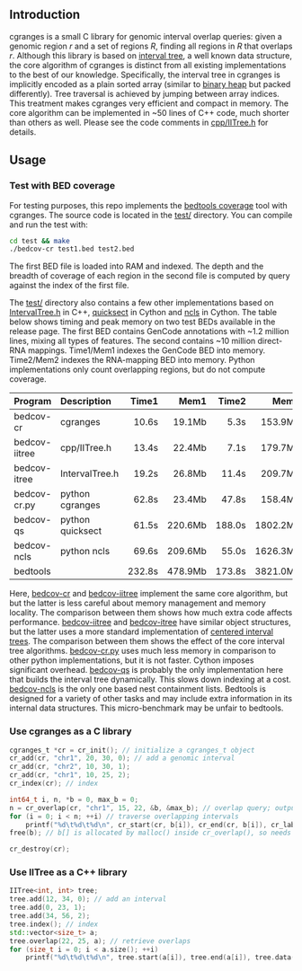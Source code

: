 ## Introduction

cgranges is a small C library for genomic interval overlap queries: given a
genomic region *r* and a set of regions *R*, finding all regions in *R* that
overlaps *r*. Although this library is based on [interval tree][itree], a well
known data structure, the core algorithm of cgranges is distinct from all
existing implementations to the best of our knowledge.  Specifically, the
interval tree in cgranges is implicitly encoded as a plain sorted array
(similar to [binary heap][bheap] but packed differently). Tree
traversal is achieved by jumping between array indices. This treatment makes
cgranges very efficient and compact in memory. The core algorithm can be
implemented in ~50 lines of C++ code, much shorter than others as well. Please
see the code comments in [cpp/IITree.h](cpp/IITree.h) for details.

## Usage

### Test with BED coverage

For testing purposes, this repo implements the [bedtools coverage][bedcov] tool
with cgranges. The source code is located in the [test/](test) directory. You
can compile and run the test with:
```sh
cd test && make
./bedcov-cr test1.bed test2.bed
```
The first BED file is loaded into RAM and indexed. The depth and the breadth of
coverage of each region in the second file is computed by query against the
index of the first file.

The [test/](test) directory also contains a few other implementations based on
[IntervalTree.h][ekg-itree] in C++, [quicksect][quicksect] in Cython and
[ncls][ncls] in Cython. The table below shows timing and peak memory on two
test BEDs available in the release page. The first BED contains GenCode
annotations with ~1.2 million lines, mixing all types of features. The second
contains ~10 million direct-RNA mappings. Time1/Mem1 indexes the GenCode BED
into memory. Time2/Mem2 indexes the RNA-mapping BED into memory. Python
implementations only count overlapping regions, but do not compute coverage.

|Program      |Description     |Time1 |Mem1    |Time2 |Mem2     |
|:------------|:---------------|-----:|-------:|-----:|--------:|
|bedcov-cr    |cgranges        |10.6s |19.1Mb  |5.3s  |153.9Mb  |
|bedcov-iitree|cpp/IITree.h    |13.4s |22.4Mb  |7.1s  |179.7Mb  |
|bedcov-itree |IntervalTree.h  |19.2s |26.8Mb  |11.4s |209.7Mb  |
|bedcov-cr.py |python cgranges |62.8s |23.4Mb  |47.8s |158.4Mb  |
|bedcov-qs    |python quicksect|61.5s |220.6Mb |188.0s|1802.2Mb |
|bedcov-ncls  |python ncls     |69.6s |209.6Mb |55.0s |1626.3Mb |
|bedtools     |                |232.8s|478.9Mb |173.8s|3821.0Mb |

Here, [bedcov-cr](test/bedcov-cr.c) and [bedcov-iitree](test/bedcov-iitree.cpp)
implement the same core algorithm, but but the latter is less careful about
memory management and memory locality. The comparison between them shows how
much extra code affects performance. [bedcov-iitree](test/bedcov-iitree.cpp)
and [bedcov-itree](test/bedcov-itree.cpp) have similar object structures, but
the latter uses a more standard implementation of [centered interval
trees][citree]. The comparison between them shows the effect of the core
interval tree algorithms. [bedcov-cr.py](test/bedcov-cr.py) uses much less
memory in comparison to other python implementations, but it is not faster.
Cython imposes significant overhead. [bedcov-qs](test/bedcov-qs.py) is
probably the only
implementation here that builds the interval tree dynamically. This slows down
indexing at a cost. [bedcov-ncls](test/bedcov-ncls.py) is the only one based
nest containment lists. Bedtools is designed for a variety of other tasks and
may include extra information in its internal data structures. This
micro-benchmark may be unfair to bedtools.

### Use cgranges as a C library

```c
cgranges_t *cr = cr_init(); // initialize a cgranges_t object
cr_add(cr, "chr1", 20, 30, 0); // add a genomic interval
cr_add(cr, "chr2", 10, 30, 1);
cr_add(cr, "chr1", 10, 25, 2);
cr_index(cr); // index

int64_t i, n, *b = 0, max_b = 0;
n = cr_overlap(cr, "chr1", 15, 22, &b, &max_b); // overlap query; output array b[] can be reused
for (i = 0; i < n; ++i) // traverse overlapping intervals
	printf("%d\t%d\t%d\n", cr_start(cr, b[i]), cr_end(cr, b[i]), cr_label(cr, b[i]));
free(b); // b[] is allocated by malloc() inside cr_overlap(), so needs to be freed with free()

cr_destroy(cr);
```

### Use IITree as a C++ library

```cpp
IITree<int, int> tree;
tree.add(12, 34, 0); // add an interval
tree.add(0, 23, 1);
tree.add(34, 56, 2);
tree.index(); // index
std::vector<size_t> a;
tree.overlap(22, 25, a); // retrieve overlaps
for (size_t i = 0; i < a.size(); ++i)
	printf("%d\t%d\t%d\n", tree.start(a[i]), tree.end(a[i]), tree.data(a[i]));
```

[bedcov]: https://bedtools.readthedocs.io/en/latest/content/tools/coverage.html
[ekg-itree]: https://github.com/ekg/intervaltree
[quicksect]: https://github.com/brentp/quicksect
[ncls]: https://github.com/hunt-genes/ncls
[citree]: https://en.wikipedia.org/wiki/Interval_tree#Centered_interval_tree
[itree]: https://en.wikipedia.org/wiki/Interval_tree
[bheap]: https://en.wikipedia.org/wiki/Binary_heap
